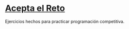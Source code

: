 # [Acepta el Reto](https://aceptaelreto.com/)

Ejercicios hechos para practicar programación competitiva.
